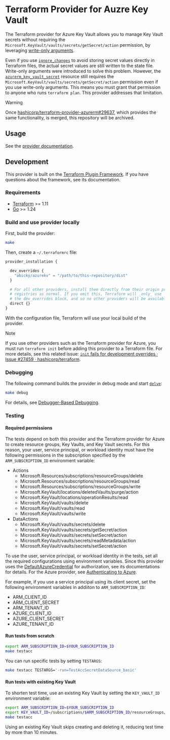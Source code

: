# Terraform Provider for Auzre Key Vault

The Terraform provider for Azure Key Vault allows you to manage Key Vault secrets without requiring the `Microsoft.KeyVault/vaults/secrets/getSecret/action` permission, by leveraging [write-only arguments](https://developer.hashicorp.com/terraform/language/resources/ephemeral/write-only).

Even if you use [`ignore_changes`](https://developer.hashicorp.com/terraform/language/meta-arguments/lifecycle#ignore_changes) to avoid storing secret values directly in Terraform files, the actual secret values are still written to the state file. Write-only arguments were introduced to solve this problem. However, the [`azurerm_key_vault_secret`](https://registry.terraform.io/providers/hashicorp/azurerm/latest/docs/resources/key_vault_secret) resource still requires the `Microsoft.KeyVault/vaults/secrets/getSecret/action` permission even if you use write-only arguments. This means you must grant that permission to anyone who runs `terraform plan`.
This provider addresses that limitation.

> [!WARNING]
> Once [hashicorp/terraform-provider-azurerm#29637](https://github.com/hashicorp/terraform-provider-azurerm/pull/29637), which provides the same functionality, is merged, this repository will be archived.


## Usage

See the [provider documentation](https://registry.terraform.io/providers/abicky/azurekv/latest/docs).

## Development

This provider is built on the [Terraform Plugin Framework](https://github.com/hashicorp/terraform-plugin-framework). If you have questions about the framework, see its documentation.

### Requirements

- [Terraform](https://developer.hashicorp.com/terraform/downloads) >= 1.11
- [Go](https://golang.org/doc/install) >= 1.24


### Build and use provider locally

First, build the provider:

```sh
make
```

Then, create a `~/.terraformrc` file:

```terraform
provider_installation {

  dev_overrides {
    "abicky/azurekv" = "/path/to/this-repository/dist"
  }

  # For all other providers, install them directly from their origin provider
  # registries as normal. If you omit this, Terraform will _only_ use
  # the dev_overrides block, and so no other providers will be available.
  direct {}
}
```

With the configuration file, Terraform will use your local build of the provider.


> [!NOTE]
> If you use other providers such as the Terraform provider for Azure, you must run `terraform init` before adding this provider to a Terraform file.
> For more details, see this related issue: [`init` fails for development overrides · Issue #27459 · hashicorp/terraform](https://github.com/hashicorp/terraform/issues/27459).

### Debugging

The following command builds the provider in debug mode and start [`delve`](https://github.com/go-delve/delve):

```sh
make debug
```

For details, see [Debugger-Based Debugging](https://developer.hashicorp.com/terraform/plugin/debugging#debugger-based-debugging).


### Testing

#### Required permissions

The tests depend on both this provider and the Terraform provider for Azure to create resource groups, Key Vaults, and Key Vault secrets.
For this reason, your user, service principal, or workload identity must have the following permissions in the subscription specified by the `ARM_SUBSCRIPTION_ID` environment variable:

* Actions
    - Microsoft.Resources/subscriptions/resourceGroups/delete
    - Microsoft.Resources/subscriptions/resourceGroups/read
    - Microsoft.Resources/subscriptions/resourceGroups/write
    - Microsoft.KeyVault/locations/deletedVaults/purge/action
    - Microsoft.KeyVault/locations/operationResults/read
    - Microsoft.KeyVault/vaults/delete
    - Microsoft.KeyVault/vaults/read
    - Microsoft.KeyVault/vaults/write
* DataActions
    - Microsoft.KeyVault/vaults/secrets/delete
    - Microsoft.KeyVault/vaults/secrets/getSecret/action
    - Microsoft.KeyVault/vaults/secrets/setSecret/action
    - Microsoft.KeyVault/vaults/secrets/readMetadata/action
    - Microsoft.KeyVault/vaults/secrets/setSecret/action


To use the user, service principal, or workload identity in the tests, set all the required configurations using environment variables.
Since this provider uses the [DefaultAzureCredential](https://pkg.go.dev/github.com/Azure/azure-sdk-for-go/sdk/azidentity#DefaultAzureCredential) for authorization, see its documentations for details.
For the Azure provider, see [Authenticating to Azure](https://registry.terraform.io/providers/hashicorp/azurerm/latest/docs#authenticating-to-azure).

For example, if you use a service principal using its client secret, set the following environment variables in addiiton to `ARM_SUBSCRIPTION_ID`:

* ARM_CLIENT_ID
* ARM_CLIENT_SECRET
* ARM_TENANT_ID
* AZURE_CLIENT_ID
* AZURE_CLIENT_SECRET
* AZURE_TENANT_ID


#### Run tests from scratch

```sh
export ARM_SUBSCRIPTION_ID=$YOUR_SUBSCRIPTION_ID
make testacc
```

You can run specific tests by setting `TESTARGS`:

```sh
make testacc TESTARGS='-run=TestAccSecretDataSource_basic'
```

#### Run tests with existing Key Vault

To shorten test time, use an existing Key Vault by setting the `KEY_VAULT_ID` environment variable:

```sh
export ARM_SUBSCRIPTION_ID=$YOUR_SUBSCRIPTION_ID
export KEY_VAULT_ID=/subscriptions/$ARM_SUBSCRIPTION_ID/resourceGroups/$resource_group_name/providers/Microsoft.KeyVault/vaults/$key_vault_name
make testacc
```

Using an existing Key Vault skips creating and deleting it, reducing test time by more than 10 minutes.
